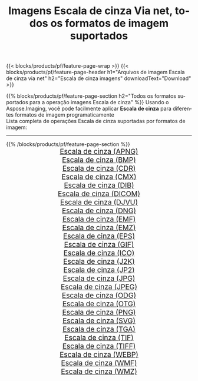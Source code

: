 ﻿---
title: Imagens Escala de cinza Via net, todos os formatos de imagem suportados 
weight: 3920
url: /pt/net/grayscale 
lang: pt
langdirlevel: 2
locales: zh-hans,ja,it,ru,de,es,fr,nl,id,lt,pl,pt,vi,tr,ko,zh-hant,ar,hi,th,sv,cs,uk,he
description: Usando Aspose.Imaging, você pode facilmente imagens Escala de cinza Via net
---

{{< blocks/products/pf/feature-page-wrap >}}
{{< blocks/products/pf/feature-page-header h1="Arquivos de imagem Escala de cinza via net" h2="Escala de cinza imagens" downloadText="Download" >}}


{{% blocks/products/pf/feature-page-section  h2="Todos os formatos suportados para a operação imagens Escala de cinza" %}}
Usando o Aspose.Imaging, você pode facilmente aplicar **Escala de cinza** para diferentes formatos de imagem programaticamente
<br/>
Lista completa de operações Escala de cinza suportadas por formatos de imagem:
<hr/>
{{% /blocks/products/pf/feature-page-section %}}
<div class="container-fluid productfamilypage bg-gray">
    <div class="convertypes bg-gray agp-content section">
        <div class="container">
		<div class="row other-converters" style="gap: 10px;font-size: 19px;text-align:center;">
		    <div class='col-md-2 other-converter remove-lp remove-rp'><a href="/imaging/pt/net/grayscale/apng" style="padding:15px;">Escala de cinza (APNG)</a></div><div class='col-md-2 other-converter remove-lp remove-rp'><a href="/imaging/pt/net/grayscale/bmp" style="padding:15px;">Escala de cinza (BMP)</a></div><div class='col-md-2 other-converter remove-lp remove-rp'><a href="/imaging/pt/net/grayscale/cdr" style="padding:15px;">Escala de cinza (CDR)</a></div><div class='col-md-2 other-converter remove-lp remove-rp'><a href="/imaging/pt/net/grayscale/cmx" style="padding:15px;">Escala de cinza (CMX)</a></div><div class='col-md-2 other-converter remove-lp remove-rp'><a href="/imaging/pt/net/grayscale/dib" style="padding:15px;">Escala de cinza (DIB)</a></div><div class='col-md-2 other-converter remove-lp remove-rp'><a href="/imaging/pt/net/grayscale/dicom" style="padding:15px;">Escala de cinza (DICOM)</a></div><div class='col-md-2 other-converter remove-lp remove-rp'><a href="/imaging/pt/net/grayscale/djvu" style="padding:15px;">Escala de cinza (DJVU)</a></div><div class='col-md-2 other-converter remove-lp remove-rp'><a href="/imaging/pt/net/grayscale/dng" style="padding:15px;">Escala de cinza (DNG)</a></div><div class='col-md-2 other-converter remove-lp remove-rp'><a href="/imaging/pt/net/grayscale/emf" style="padding:15px;">Escala de cinza (EMF)</a></div><div class='col-md-2 other-converter remove-lp remove-rp'><a href="/imaging/pt/net/grayscale/emz" style="padding:15px;">Escala de cinza (EMZ)</a></div><div class='col-md-2 other-converter remove-lp remove-rp'><a href="/imaging/pt/net/grayscale/eps" style="padding:15px;">Escala de cinza (EPS)</a></div><div class='col-md-2 other-converter remove-lp remove-rp'><a href="/imaging/pt/net/grayscale/gif" style="padding:15px;">Escala de cinza (GIF)</a></div><div class='col-md-2 other-converter remove-lp remove-rp'><a href="/imaging/pt/net/grayscale/ico" style="padding:15px;">Escala de cinza (ICO)</a></div><div class='col-md-2 other-converter remove-lp remove-rp'><a href="/imaging/pt/net/grayscale/j2k" style="padding:15px;">Escala de cinza (J2K)</a></div><div class='col-md-2 other-converter remove-lp remove-rp'><a href="/imaging/pt/net/grayscale/jp2" style="padding:15px;">Escala de cinza (JP2)</a></div><div class='col-md-2 other-converter remove-lp remove-rp'><a href="/imaging/pt/net/grayscale/jpg" style="padding:15px;">Escala de cinza (JPG)</a></div><div class='col-md-2 other-converter remove-lp remove-rp'><a href="/imaging/pt/net/grayscale/jpeg" style="padding:15px;">Escala de cinza (JPEG)</a></div><div class='col-md-2 other-converter remove-lp remove-rp'><a href="/imaging/pt/net/grayscale/odg" style="padding:15px;">Escala de cinza (ODG)</a></div><div class='col-md-2 other-converter remove-lp remove-rp'><a href="/imaging/pt/net/grayscale/otg" style="padding:15px;">Escala de cinza (OTG)</a></div><div class='col-md-2 other-converter remove-lp remove-rp'><a href="/imaging/pt/net/grayscale/png" style="padding:15px;">Escala de cinza (PNG)</a></div><div class='col-md-2 other-converter remove-lp remove-rp'><a href="/imaging/pt/net/grayscale/svg" style="padding:15px;">Escala de cinza (SVG)</a></div><div class='col-md-2 other-converter remove-lp remove-rp'><a href="/imaging/pt/net/grayscale/tga" style="padding:15px;">Escala de cinza (TGA)</a></div><div class='col-md-2 other-converter remove-lp remove-rp'><a href="/imaging/pt/net/grayscale/tif" style="padding:15px;">Escala de cinza (TIF)</a></div><div class='col-md-2 other-converter remove-lp remove-rp'><a href="/imaging/pt/net/grayscale/tiff" style="padding:15px;">Escala de cinza (TIFF)</a></div><div class='col-md-2 other-converter remove-lp remove-rp'><a href="/imaging/pt/net/grayscale/webp" style="padding:15px;">Escala de cinza (WEBP)</a></div><div class='col-md-2 other-converter remove-lp remove-rp'><a href="/imaging/pt/net/grayscale/wmf" style="padding:15px;">Escala de cinza (WMF)</a></div><div class='col-md-2 other-converter remove-lp remove-rp'><a href="/imaging/pt/net/grayscale/wmz" style="padding:15px;">Escala de cinza (WMZ)</a></div>
                </div>
        </div>
    </div>
</div>
<br/>
